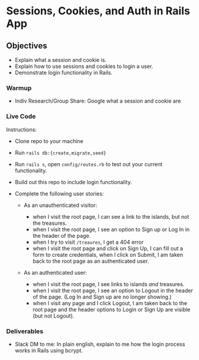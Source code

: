 # Sessions, Cookies, and Auth in Rails App

## Objectives

- Explain what a session and cookie is.
- Explain how to use sessions and cookies to login a user.
- Demonstrate login functionality in Rails.

### Warmup
- Indiv Research/Group Share: Google what a session and cookie are

### Live Code
Instructions:
- Clone repo to your machine
- Run `rails db:{create,migrate,seed}`
- Run `rails s`, open `config/routes.rb` to test out your current functionality.
- Build out this repo to include login functionality.

- Complete the following user stories:

  * As an unauthenticated visitor:
    - when I visit the root page, I can see a link to the islands, but not the treasures.
    - when I visit the root page, I see an option to Sign up or Log In in the header of the page.
    - when I try to visit `/treaures`, I get a 404 error
    - when I visit the root page and click on Sign Up, I can fill out a form to create credentials, when I click on Submit, I am taken back to the root page as an authenticated user.

  * As an authenticated user:
    - when I visit the root page, I see links to islands _and_ treasures.
    - when I visit the root page, I see an option to Logout in the header of the page. (Log In and Sign up are no longer showing.)
    - when I visit any page and I click Logout, I am taken back to the root page and the header options to Login or Sign Up are visible (but not Logout).


### Deliverables
- Slack DM to me: In plain english, explain to me how the login process works in Rails using bcrypt.
